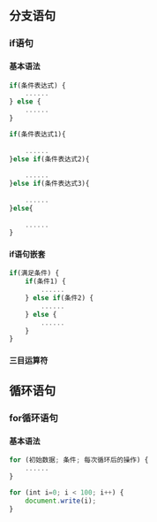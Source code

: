 ## 分支语句
### if语句
#### 基本语法
```js
if(条件表达式) {
    ......
} else {
    ......
}
```  


```js
if(条件表达式1){	
    ......
}else if(条件表达式2){	
    ......
}else if(条件表达式3){	
    ......
}else{	
    ......
}
```

#### if语句嵌套
```js
if(满足条件) {
    if(条件1) {
        ......
    } else if(条件2) {
        ......
    } else {
        ......
    }
}
```

#### 三目运算符


## 循环语句
### for循环语句
#### 基本语法
```js
for (初始数据; 条件; 每次循环后的操作) {
    ......
} 
```

```js
for (int i=0; i < 100; i++) {
    document.write(i);
}
```